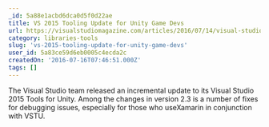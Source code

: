 ```yaml
---
_id: 5a88e1acbd6dca0d5f0d22ae
title: VS 2015 Tooling Update for Unity Game Devs
url: https://visualstudiomagazine.com/articles/2016/07/14/visual-studio-2015-tools-for-unity-2-3.aspx
category: libraries-tools
slug: 'vs-2015-tooling-update-for-unity-game-devs'
user_id: 5a83ce59d6eb0005c4ecda2c
createdOn: '2016-07-16T07:46:51.000Z'
tags: []
---
```


The Visual Studio team released an incremental update to its Visual Studio 2015 Tools for Unity. Among the changes in version 2.3 is a number of fixes for debugging issues, especially for those who use<span id="RadESpellError_0" class="RadEWrongWord">Xamarin</span> in conjunction with <span id="RadESpellError_1" class="RadEWrongWord">VSTU</span>.
